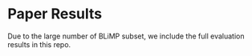 # Paper Results

Due to the large number of BLiMP subset, we include the full evaluation results in this repo. 
